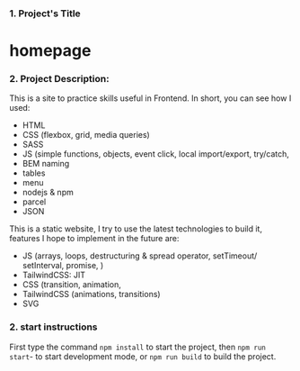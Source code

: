 ### 1. Project's Title
# homepage
### 2. Project Description:

 This is a site to practice skills useful in Frontend. In short, you can see how I used:
- HTML
- CSS (flexbox, grid, media queries)
- SASS
- JS (simple functions, objects, event click, local import/export, try/catch,
- BEM naming
- tables
- menu
- nodejs & npm
- parcel
- JSON


This is a static website, I try to use the latest technologies to build it, features I hope to implement in the future are:
- JS (arrays, loops, destructuring & spread operator, setTimeout/ setInterval, promise, )
- TailwindCSS: JIT
- CSS (transition, animation,
- TailwindCSS (animations, transitions)
- SVG

### 2. start instructions

First type the command `npm install` to start the project, then `npm run start`- to start development mode, or `npm run build` to build the project.
